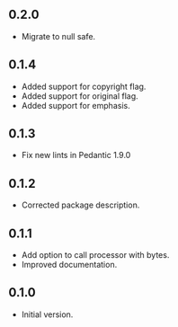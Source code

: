 ## 0.2.0

- Migrate to null safe.

## 0.1.4

- Added support for copyright flag.
- Added support for original flag.
- Added support for emphasis.

## 0.1.3

- Fix new lints in Pedantic 1.9.0

## 0.1.2

- Corrected package description.

## 0.1.1

- Add option to call processor with bytes.
- Improved documentation.

## 0.1.0

- Initial version.

